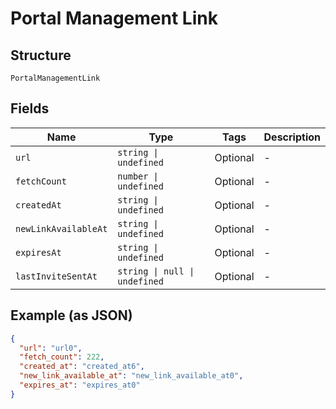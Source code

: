 
# Portal Management Link

## Structure

`PortalManagementLink`

## Fields

| Name | Type | Tags | Description |
|  --- | --- | --- | --- |
| `url` | `string \| undefined` | Optional | - |
| `fetchCount` | `number \| undefined` | Optional | - |
| `createdAt` | `string \| undefined` | Optional | - |
| `newLinkAvailableAt` | `string \| undefined` | Optional | - |
| `expiresAt` | `string \| undefined` | Optional | - |
| `lastInviteSentAt` | `string \| null \| undefined` | Optional | - |

## Example (as JSON)

```json
{
  "url": "url0",
  "fetch_count": 222,
  "created_at": "created_at6",
  "new_link_available_at": "new_link_available_at0",
  "expires_at": "expires_at0"
}
```

